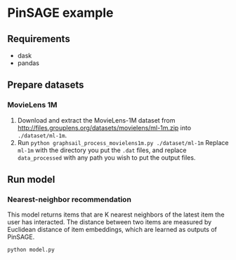 # PinSAGE example

## Requirements

- dask
- pandas

## Prepare datasets

### MovieLens 1M

1. Download and extract the MovieLens-1M dataset from http://files.grouplens.org/datasets/movielens/ml-1m.zip
   into `./dataset/ml-1m`.
2. Run `python graphsail_process_movielens1m.py ./dataset/ml-1m`
   Replace `ml-1m` with the directory you put the `.dat` files, and replace `data_processed` with
   any path you wish to put the output files.

## Run model

### Nearest-neighbor recommendation

This model returns items that are K nearest neighbors of the latest item the user has
interacted.  The distance between two items are measured by Euclidean distance of
item embeddings, which are learned as outputs of PinSAGE.

```
python model.py
```
